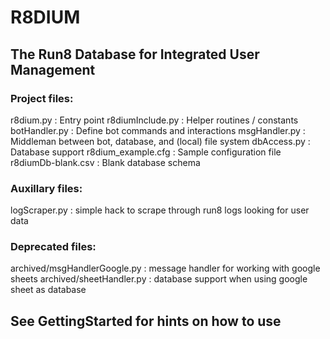 # R8DIUM

## The Run8 Database for Integrated User Management

### Project files:

r8dium.py : Entry point
r8diumInclude.py : Helper routines / constants
botHandler.py : Define bot commands and interactions
msgHandler.py : Middleman between bot, database, and (local) file system
dbAccess.py   : Database support
r8dium_example.cfg : Sample configuration file
r8diumDb-blank.csv : Blank database schema


### Auxillary files:

logScraper.py  : simple hack to scrape through run8 logs looking for user data


### Deprecated files:

archived/msgHandlerGoogle.py  : message handler for working with google sheets
archived/sheetHandler.py  : database support when using google sheet as database


## See GettingStarted for hints on how to use

